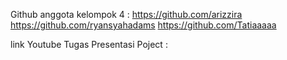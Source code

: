 Github anggota kelompok 4 :
https://github.com/arizzira
https://github.com/ryansyahadams
https://github.com/Tatiaaaaa

link Youtube Tugas Presentasi Poject :
